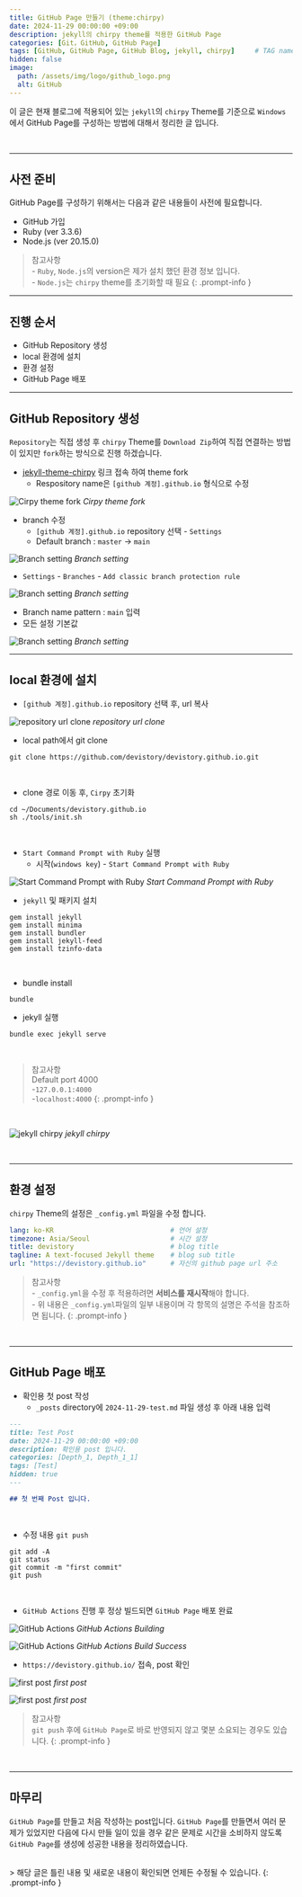 ```yaml
---
title: GitHub Page 만들기 (theme:chirpy)
date: 2024-11-29 00:00:00 +09:00
description: jekyll의 chirpy theme를 적용한 GitHub Page
categories: [Git，GitHub, GitHub Page]
tags: [GitHub, GitHub Page, GitHub Blog, jekyll, chirpy]     # TAG names should always be lowercase
hidden: false
image:
  path: /assets/img/logo/github_logo.png
  alt: GitHub
---
```


이 글은 현재 블로그에 적용되어 있는 `jekyll`의 `chirpy` Theme를 기준으로 `Windows`에서 GitHub Page를 구성하는 방법에 대해서 정리한 글 입니다.

<br/>

---

## 사전 준비
GitHub Page를 구성하기 위해서는 다음과 같은 내용들이 사전에 필요합니다.
- GitHub 가입
- Ruby (ver 3.3.6)
- Node.js (ver 20.15.0)

> 참고사항<br/>
> \- `Ruby`, `Node.js`의 version은 제가 설치 했던 환경 정보 입니다.<br/>
> \- `Node.js`는 `chirpy` theme를 초기화할 때 필요
{: .prompt-info }

---

## 진행 순서
- GitHub Repository 생성
- local 환경에 설치
- 환경 설정
- GitHub Page 배포

---

## GitHub Repository 생성
`Repository`는 직접 생성 후 `chirpy` Theme를 `Download Zip`하여 직접 연결하는 방법이 있지만 `fork`하는 방식으로 진행 하겠습니다.

- [jekyll-theme-chirpy](https://github.com/cotes2020/jekyll-theme-chirpy/fork) 링크 접속 하여 theme fork
  - Respository name은 `[github 계정].github.io` 형식으로 수정

![Cirpy theme fork](/assets/img/posts/git_github/github-page_01.png)
_Cirpy theme fork_
<br/>

- branch 수정
  - `[github 계정].github.io` repository 선택 - `Settings`
  - Default branch : `master` -> `main`

![Branch setting](/assets/img/posts/git_github/github-page_02.png)
_Branch setting_
<br/>

  - `Settings` - `Branches` - `Add classic branch protection rule` 

![Branch setting](/assets/img/posts/git_github/github-page_03.png)
_Branch setting_
<br/>

  - Branch name pattern : `main` 입력
  - 모든 설정 기본값

![Branch setting](/assets/img/posts/git_github/github-page_04.png)
_Branch setting_
<br/>

---

## local 환경에 설치

- `[github 계정].github.io` repository 선택 후, url 복사

![repository url clone](/assets/img/posts/git_github/github-page_05.png)
_repository url clone_
<br/>

- local path에서 git clone

```shell
git clone https://github.com/devistory/devistory.github.io.git
```
<br/>

- clone 경로 이동 후, `Cirpy` 초기화

```shell
cd ~/Documents/devistory.github.io
sh ./tools/init.sh
```
<br/>

- `Start Command Prompt with Ruby` 실행
  - 시작(`windows key`) - `Start Command Prompt with Ruby` 

![Start Command Prompt with Ruby](/assets/img/posts/git_github/github-page_06.png)
_Start Command Prompt with Ruby_
<br/>


- `jekyll` 및 패키지 설치

```shell
gem install jekyll
gem install minima
gem install bundler
gem install jekyll-feed
gem install tzinfo-data
```
<br/>

- bundle install

```shell
bundle
```

- jekyll 실행

```shell
bundle exec jekyll serve
```

<br/>

> 참고사항<br/>
> Default port 4000<br/> 
>   \-`127.0.0.1:4000`<br/>
>   \-`localhost:4000`
{: .prompt-info }

<br/>


![jekyll chirpy](/assets/img/posts/git_github/github-page_07.png)
_jekyll chirpy_

<br/>

---

## 환경 설정
`chirpy` Theme의 설정은 `_config.yml` 파일을 수정 합니다.
<br/>

```yml
lang: ko-KR                             # 언어 설정
timezone: Asia/Seoul                    # 시간 설정
title: devistory                        # blog title
tagline: A text-focused Jekyll theme    # blog sub title
url: "https://devistory.github.io"      # 자신의 github page url 주소
```


> 참고사항<br/>
> \- `_config.yml`을 수정 후 적용하려면 **서비스를 재시작**해야 합니다.<br/>
> \- 위 내용은 `_config.yml`파일의 일부 내용이며 각 항목의 설명은 주석을 참조하면 됩니다.
{: .prompt-info }

<br/>

---

## GitHub Page 배포

- 확인용 첫 post 작성
  - `_posts` directory에 `2024-11-29-test.md` 파일 생성 후 아래 내용 입력

```markdown
---
title: Test Post
date: 2024-11-29 00:00:00 +09:00
description: 확인용 post 입니다.
categories: [Depth_1, Depth_1_1]
tags: [Test]
hidden: true
---

## 첫 번째 Post 입니다.

```
<br/>


- 수정 내용 `git push `
  
```shell
git add -A
git status
git commit -m "first commit"
git push
```
<br/>


- `GitHub Actions` 진행 후 정상 빌드되면 `GitHub Page` 배포 완료

![GitHub Actions](/assets/img/posts/git_github/github-page_08.png)
_GitHub Actions Building_

![GitHub Actions](/assets/img/posts/git_github/github-page_09.png)
_GitHub Actions Build Success_
<br/>

- `https://devistory.github.io/` 접속, post 확인
  
![first post](/assets/img/posts/git_github/github-page_10.png)
_first post_


![first post](/assets/img/posts/git_github/github-page_11.png)
_first post_


> 참고사항<br/>
> `git push` 후에 `GitHub Page`로 바로 반영되지 않고 몇분 소요되는 경우도 있습니다.
{: .prompt-info }


<br/>

---

## 마무리
`GitHub Page`를 만들고 처음 작성하는 post입니다. `GitHub Page`를 만들면서 여러 문제가 있었지만 다음에 다시 만들 일이 있을 경우 같은 문제로 시간을 소비하지 않도록 `GitHub Page`를 생성에 성공한 내용을 정리하였습니다.<br/>

<br/>
> 해당 글은 틀린 내용 및 새로운 내용이 확인되면 언제든 수정될 수 있습니다.
{: .prompt-info }
<br/>